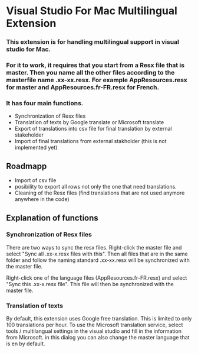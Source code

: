 # Visual Studio For Mac Multilingual Extension
### This extension is for handling multilingual support in visual studio for Mac.
### For it to work, it requires that you start from a Resx file that is master. Then you name all the other files according to the masterfile name .xx-xx.resx. For example AppResources.resx for master and AppResources.fr-FR.resx for French.

### It has four main functions.

* Synchronization of Resx files
* Translation of texts by Google translate or Microsoft translate
* Export of translations into csv file for final translation by external stakeholder
* Import of final translations from external stakholder (this is not implemented yet) 

## Roadmapp 
* Import of csv file
* posibility to export all rows not only the one that need translations.
* Cleaning of the Resx files (find translations that are not used anymore anywhere in the code)

 ## Explanation of functions
 ### Synchronization of Resx files
 There are two ways to sync the resx files. 
 Right-click the master file and select "Sync all .xx-x.resx files with this". Then all files that are in the same folder and follow the naming standard .xx-xx.resx  will be synchronized with the master file. 
 
Right-click one of the language files (AppResources.fr-FR.resx) and select "Sync this .xx-x.resx file". This file will then be synchronized with the master file.
### Translation of texts
By default, this extension uses Google free translation. This is limited to only 100 translations per hour. To use the Microsoft translation service, select tools / multilangual settings in the visual studio and fill in the information from Microsoft. in this dialog you can also change the master language that is en by default.
